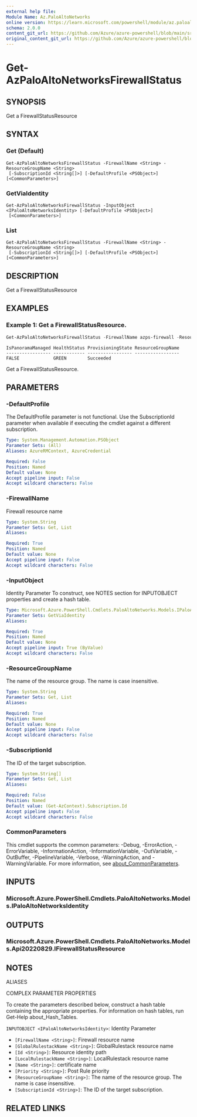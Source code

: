 ```yaml
---
external help file: 
Module Name: Az.PaloAltoNetworks
online version: https://learn.microsoft.com/powershell/module/az.paloaltonetworks/get-azpaloaltonetworksfirewallstatus
schema: 2.0.0
content_git_url: https://github.com/Azure/azure-powershell/blob/main/src/PaloAltoNetworks/PaloAltoNetworks/help/Get-AzPaloAltoNetworksFirewallStatus.md
original_content_git_url: https://github.com/Azure/azure-powershell/blob/main/src/PaloAltoNetworks/PaloAltoNetworks/help/Get-AzPaloAltoNetworksFirewallStatus.md
---
```


# Get-AzPaloAltoNetworksFirewallStatus

## SYNOPSIS
Get a FirewallStatusResource

## SYNTAX

### Get (Default)
```
Get-AzPaloAltoNetworksFirewallStatus -FirewallName <String> -ResourceGroupName <String>
 [-SubscriptionId <String[]>] [-DefaultProfile <PSObject>] [<CommonParameters>]
```

### GetViaIdentity
```
Get-AzPaloAltoNetworksFirewallStatus -InputObject <IPaloAltoNetworksIdentity> [-DefaultProfile <PSObject>]
 [<CommonParameters>]
```

### List
```
Get-AzPaloAltoNetworksFirewallStatus -FirewallName <String> -ResourceGroupName <String>
 [-SubscriptionId <String[]>] [-DefaultProfile <PSObject>] [<CommonParameters>]
```

## DESCRIPTION
Get a FirewallStatusResource

## EXAMPLES

### Example 1: Get a FirewallStatusResource.
```powershell
Get-AzPaloAltoNetworksFirewallStatus -FirewallName azps-firewall -ResourceGroupName azps_test_group_pan
```

```output
IsPanoramaManaged HealthStatus ProvisioningState ResourceGroupName
----------------- ------------ ----------------- -----------------
FALSE             GREEN        Succeeded
```

Get a FirewallStatusResource.

## PARAMETERS

### -DefaultProfile
The DefaultProfile parameter is not functional.
Use the SubscriptionId parameter when available if executing the cmdlet against a different subscription.

```yaml
Type: System.Management.Automation.PSObject
Parameter Sets: (All)
Aliases: AzureRMContext, AzureCredential

Required: False
Position: Named
Default value: None
Accept pipeline input: False
Accept wildcard characters: False
```

### -FirewallName
Firewall resource name

```yaml
Type: System.String
Parameter Sets: Get, List
Aliases:

Required: True
Position: Named
Default value: None
Accept pipeline input: False
Accept wildcard characters: False
```

### -InputObject
Identity Parameter
To construct, see NOTES section for INPUTOBJECT properties and create a hash table.

```yaml
Type: Microsoft.Azure.PowerShell.Cmdlets.PaloAltoNetworks.Models.IPaloAltoNetworksIdentity
Parameter Sets: GetViaIdentity
Aliases:

Required: True
Position: Named
Default value: None
Accept pipeline input: True (ByValue)
Accept wildcard characters: False
```

### -ResourceGroupName
The name of the resource group.
The name is case insensitive.

```yaml
Type: System.String
Parameter Sets: Get, List
Aliases:

Required: True
Position: Named
Default value: None
Accept pipeline input: False
Accept wildcard characters: False
```

### -SubscriptionId
The ID of the target subscription.

```yaml
Type: System.String[]
Parameter Sets: Get, List
Aliases:

Required: False
Position: Named
Default value: (Get-AzContext).Subscription.Id
Accept pipeline input: False
Accept wildcard characters: False
```

### CommonParameters
This cmdlet supports the common parameters: -Debug, -ErrorAction, -ErrorVariable, -InformationAction, -InformationVariable, -OutVariable, -OutBuffer, -PipelineVariable, -Verbose, -WarningAction, and -WarningVariable. For more information, see [about_CommonParameters](http://go.microsoft.com/fwlink/?LinkID=113216).

## INPUTS

### Microsoft.Azure.PowerShell.Cmdlets.PaloAltoNetworks.Models.IPaloAltoNetworksIdentity

## OUTPUTS

### Microsoft.Azure.PowerShell.Cmdlets.PaloAltoNetworks.Models.Api20220829.IFirewallStatusResource

## NOTES

ALIASES

COMPLEX PARAMETER PROPERTIES

To create the parameters described below, construct a hash table containing the appropriate properties. For information on hash tables, run Get-Help about_Hash_Tables.


`INPUTOBJECT <IPaloAltoNetworksIdentity>`: Identity Parameter
  - `[FirewallName <String>]`: Firewall resource name
  - `[GlobalRulestackName <String>]`: GlobalRulestack resource name
  - `[Id <String>]`: Resource identity path
  - `[LocalRulestackName <String>]`: LocalRulestack resource name
  - `[Name <String>]`: certificate name
  - `[Priority <String>]`: Post Rule priority
  - `[ResourceGroupName <String>]`: The name of the resource group. The name is case insensitive.
  - `[SubscriptionId <String>]`: The ID of the target subscription.

## RELATED LINKS

